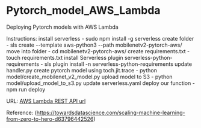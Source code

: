 # Pytorch_model_AWS_Lambda
Deploying Pytorch models with AWS Lambda

Instructions:
install serverless	-	sudo npm install -g serverless
create folder	-	sls create --template aws-python3 --path mobilenetv2-pytorch-aws/
move into folder -	cd mobilenetv2-pytorch-aws/	
create requirements.txt	-	touch requirements.txt
install Serverless plugin serverless-python-requirements	-	sls plugin install -n serverless-python-requirements
update handler.py
create pytorch model using toch.jit.trace	-	 python model/create_mobilenet_v2_model.py 
upload model to S3	-	python model/upload_model_to_s3.py 
update serverless.yaml
deploy our function	-	npm run deploy 

URL:
[AWS Lambda REST API url]( https://1aj7jujam2.execute-api.us-east-1.amazonaws.com/dev/clasify)



Reference:
(https://towardsdatascience.com/scaling-machine-learning-from-zero-to-hero-d63796442526)